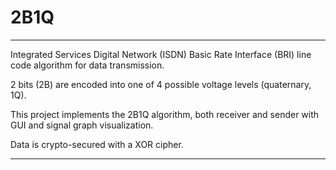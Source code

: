 # 2B1Q  

---  

Integrated Services Digital Network (ISDN) Basic Rate Interface (BRI) line code algorithm for data transmission.  

2 bits (2B) are encoded into one of 4 possible voltage levels (quaternary, 1Q).  

This project implements the 2B1Q algorithm, both receiver and sender with GUI and signal graph visualization.

Data is crypto-secured with a XOR cipher.  

---  
